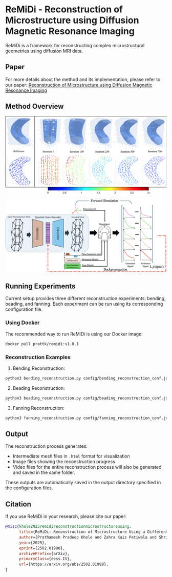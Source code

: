 # ReMiDi - Reconstruction of Microstructure using Diffusion Magnetic Resonance Imaging

ReMiDi is a framework for reconstructing complex microstructural geometries using diffusion MRI data.

## Paper

For more details about the method and its implementation, please refer to our paper:
[Reconstruction of Microstructure using Diffusion Magnetic Resonance Imaging](https://arxiv.org/abs/2502.01988)

## Method Overview

![Reconstruction Process](images/Reconstruction_example.png)

![Reconstruction Process](images/ReMiDi_pipeline.png)

## Running Experiments

Current setup provides three different reconstruction experiments: bending, beading, and fanning. Each experiment can be run using its corresponding configuration file.

### Using Docker

The recommended way to run ReMiDi is using our Docker image:

```bash
docker pull prattk/remidi:v1.0.1
```

### Reconstruction Examples

1. Bending Reconstruction:
```bash
python3 bending_reconstruction.py config/bending_reconstruction_conf.json
```

2. Beading Reconstruction:
```bash
python3 beading_reconstruction.py config/beading_reconstruction_conf.json
```

3. Fanning Reconstruction:
```bash
python3 fanning_reconstruction.py config/fanning_reconstruction_conf.json
```

## Output

The reconstruction process generates:
- Intermediate mesh files in `.html` format for visualization
- Image files showing the reconstruction progress
- Video files for the entire reconstruction process will also be generated and saved in the same folder.

These outputs are automatically saved in the output directory specified in the configuration files.

## Citation

If you use ReMiDi in your research, please cite our paper:

```bibtex
@misc{khole2025remidireconstructionmicrostructureusing,
      title={ReMiDi: Reconstruction of Microstructure Using a Differentiable Diffusion MRI Simulator}, 
      author={Prathamesh Pradeep Khole and Zahra Kais Petiwala and Shri Prathaa Magesh and Ehsan Mirafzali and Utkarsh Gupta and Jing-Rebecca Li and Andrada Ianus and Razvan Marinescu},
      year={2025},
      eprint={2502.01988},
      archivePrefix={arXiv},
      primaryClass={eess.IV},
      url={https://arxiv.org/abs/2502.01988}, 
}
```